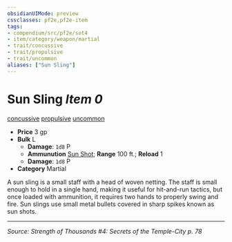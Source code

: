 ```yaml
---
obsidianUIMode: preview
cssclasses: pf2e,pf2e-item
tags:
- compendium/src/pf2e/sot4
- item/category/weapon/martial
- trait/concussive
- trait/propulsive
- trait/uncommon
aliases: ["Sun Sling"]
---
```

# Sun Sling *Item 0*  
[concussive](rules/traits/concussive-g-g.md "Concussive Weapon Trait")  [propulsive](rules/traits/propulsive.md "Propulsive Weapon Trait")  [uncommon](rules/traits/uncommon.md "Uncommon Rarity Trait")  

- **Price** 3 gp
- **Bulk** L
  - **Damage**: `1d8` P
  - **Ammunution** [Sun Shot](compendium/equipment/items/sun-shot-sot4.md); **Range** 100 ft.; **Reload** 1
  - **Damage**: `1d8` P
- **Category** Martial

A sun sling is a small staff with a head of woven netting. The staff is small enough to hold in a single hand, making it useful for hit-and-run tactics, but once loaded with ammunition, it requires two hands to properly swing and fire. Sun slings use small metal bullets covered in sharp spikes known as sun shots.


---
*Source: Strength of Thousands #4: Secrets of the Temple-City p. 78*